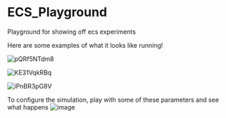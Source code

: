 # ECS_Playground
Playground for showing off ecs experiments


Here are some examples of what it looks like running!

![pQRf5NTdm8](https://user-images.githubusercontent.com/7420990/87858543-99733700-c8fc-11ea-8cab-9050def2c183.gif)

![KE31VqkRBq](https://user-images.githubusercontent.com/7420990/87858542-97a97380-c8fc-11ea-8d4d-c6174ec13fbf.gif)

![iPnBR3pG8V](https://user-images.githubusercontent.com/7420990/87858553-a8f28000-c8fc-11ea-84cf-105b88bc1446.gif)

To configure the simulation, play with some of these parameters and see what happens
![image](https://user-images.githubusercontent.com/7420990/87858570-cf182000-c8fc-11ea-8685-be3c954cdc8f.png)
